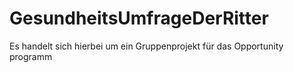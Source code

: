 # GesundheitsUmfrageDerRitter
Es handelt sich hierbei um ein Gruppenprojekt für das Opportunity programm
